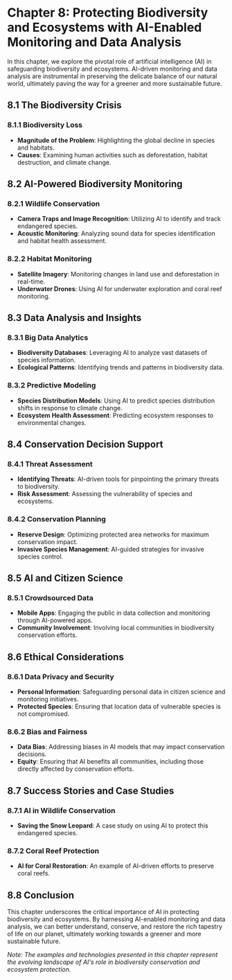 Chapter 8: Protecting Biodiversity and Ecosystems with AI-Enabled Monitoring and Data Analysis
==============================================================================================

In this chapter, we explore the pivotal role of artificial intelligence (AI) in safeguarding biodiversity and ecosystems. AI-driven monitoring and data analysis are instrumental in preserving the delicate balance of our natural world, ultimately paving the way for a greener and more sustainable future.

8.1 The Biodiversity Crisis
---------------------------

### 8.1.1 Biodiversity Loss

* **Magnitude of the Problem**: Highlighting the global decline in species and habitats.
* **Causes**: Examining human activities such as deforestation, habitat destruction, and climate change.

8.2 AI-Powered Biodiversity Monitoring
--------------------------------------

### 8.2.1 Wildlife Conservation

* **Camera Traps and Image Recognition**: Utilizing AI to identify and track endangered species.
* **Acoustic Monitoring**: Analyzing sound data for species identification and habitat health assessment.

### 8.2.2 Habitat Monitoring

* **Satellite Imagery**: Monitoring changes in land use and deforestation in real-time.
* **Underwater Drones**: Using AI for underwater exploration and coral reef monitoring.

8.3 Data Analysis and Insights
------------------------------

### 8.3.1 Big Data Analytics

* **Biodiversity Databases**: Leveraging AI to analyze vast datasets of species information.
* **Ecological Patterns**: Identifying trends and patterns in biodiversity data.

### 8.3.2 Predictive Modeling

* **Species Distribution Models**: Using AI to predict species distribution shifts in response to climate change.
* **Ecosystem Health Assessment**: Predicting ecosystem responses to environmental changes.

8.4 Conservation Decision Support
---------------------------------

### 8.4.1 Threat Assessment

* **Identifying Threats**: AI-driven tools for pinpointing the primary threats to biodiversity.
* **Risk Assessment**: Assessing the vulnerability of species and ecosystems.

### 8.4.2 Conservation Planning

* **Reserve Design**: Optimizing protected area networks for maximum conservation impact.
* **Invasive Species Management**: AI-guided strategies for invasive species control.

8.5 AI and Citizen Science
--------------------------

### 8.5.1 Crowdsourced Data

* **Mobile Apps**: Engaging the public in data collection and monitoring through AI-powered apps.
* **Community Involvement**: Involving local communities in biodiversity conservation efforts.

8.6 Ethical Considerations
--------------------------

### 8.6.1 Data Privacy and Security

* **Personal Information**: Safeguarding personal data in citizen science and monitoring initiatives.
* **Protected Species**: Ensuring that location data of vulnerable species is not compromised.

### 8.6.2 Bias and Fairness

* **Data Bias**: Addressing biases in AI models that may impact conservation decisions.
* **Equity**: Ensuring that AI benefits all communities, including those directly affected by conservation efforts.

8.7 Success Stories and Case Studies
------------------------------------

### 8.7.1 AI in Wildlife Conservation

* **Saving the Snow Leopard**: A case study on using AI to protect this endangered species.

### 8.7.2 Coral Reef Protection

* **AI for Coral Restoration**: An example of AI-driven efforts to preserve coral reefs.

8.8 Conclusion
--------------

This chapter underscores the critical importance of AI in protecting biodiversity and ecosystems. By harnessing AI-enabled monitoring and data analysis, we can better understand, conserve, and restore the rich tapestry of life on our planet, ultimately working towards a greener and more sustainable future.

*Note: The examples and technologies presented in this chapter represent the evolving landscape of AI's role in biodiversity conservation and ecosystem protection.*
